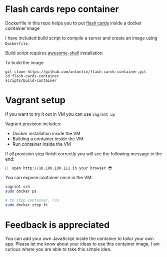 # Flash cards repo container
Dockerfile in this repo helps you to put
[flash cards](https://github.com/antontsv/flash-cards) inside a docker cointainer image

I have included build script to compile a server and create an image using `Dockerfile`.

Build script requires [awesome-shell](https://github.com/antontsv/awesome-shell) installation

To build the image:
```
git clone https://github.com/antontsv/flash-cards-container.git
cd flash-cards-container
scripts/build-container
```

# Vagrant setup

If you want to try it out in VM you can use `vagrant up`

Vagrant provision includes:
* Docker installation inside the VM
* Building a container inside the VM
* Run container inside the VM

If all provision step finish correctly you will see the following message in the end:
```
🚀  open http://10.100.100.111 in your browser 😎
```

You can expose container once in the VM:
```sh
vagrant ssh
sudo docker ps

# to stop container, run
sudo docker stop fc
```

# Feedback is appreciated
You can add your own JavaScript inside the container to tailor your own app. Please let me know about your ideas to use this container image, I am curious where you are able to take this simple idea.